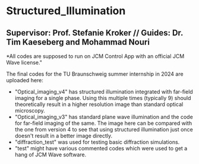 # Structured_Illumination
## Supervisor: Prof. Stefanie Kroker // Guides: Dr. Tim Kaeseberg and Mohammad Nouri

*All codes are supposed to run on JCM Control App with an official JCM Wave license."

The final codes for the TU Braunschweig summer internship in 2024 are uploaded here:
- "Optical_imaging_v4" has structured illumination integrated with far-field imaging for a single phase. Using this multiple times (typically 9) should theoretically result in a higher resolution image than standard optical microscopy.
- "Optical_imaging_v3" has standard plane wave illumination and the code for far-field imaging of the same. The image here can be compared with the one from version 4 to see that using structured illumination just once doesn't result in a better image directly.
- "diffraction_test" was used for testing basic diffraction simulations.
- "test" might have various commented codes which were used to get a hang of JCM Wave software.

